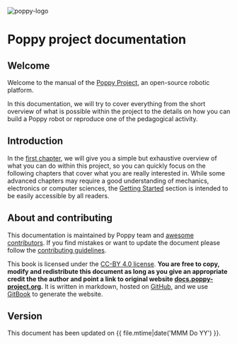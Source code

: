 ![poppy-logo](img/logo/poppy.png)

# Poppy project documentation

## Welcome

Welcome to the manual of the [Poppy Project](https://www.poppy-project.org/), an open-source robotic platform.

In this documentation, we will try to cover everything from the short overview of what is possible within the project to the details on how you can build a Poppy robot or reproduce one of the pedagogical activity.

## Introduction

In the [first chapter](getting-started/README.md), we will give you a simple but exhaustive overview of what you can do within this project, so you can quickly focus on the following chapters that cover what you are really interested in. While some advanced chapters may require a good understanding of mechanics, electronics or computer sciences, the [Getting Started](getting-started/README.md) section is intended to be easily accessible by all readers.

## About and contributing

This documentation is maintained by Poppy team and [awesome contributors](https://github.com/poppy-project/poppy-docs/blob/master/CONTRIBUTORS.md). If you find mistakes or want to update the document please follow the [contributing guidelines](https://github.com/poppy-project/poppy-docs/blob/master/README.md).

This book is licensed under the [CC-BY 4.0 license](https://creativecommons.org/licenses/by/4.0/). **You are free to copy, modify and redistribute this document as long as you give an appropriate credit the the author and point a link to original website [docs.poppy-project.org](https://docs.poppy-project.org).** It is written in markdown, hosted on [GitHub](https://github.com/poppy-project/poppy-docs), and we use [GitBook](https://www.gitbook.com/download/pdf/book/poppy-project/poppy-docs) to generate the website.

## Version

This document has been updated on {{ file.mtime|date('MMM Do YY') }}.